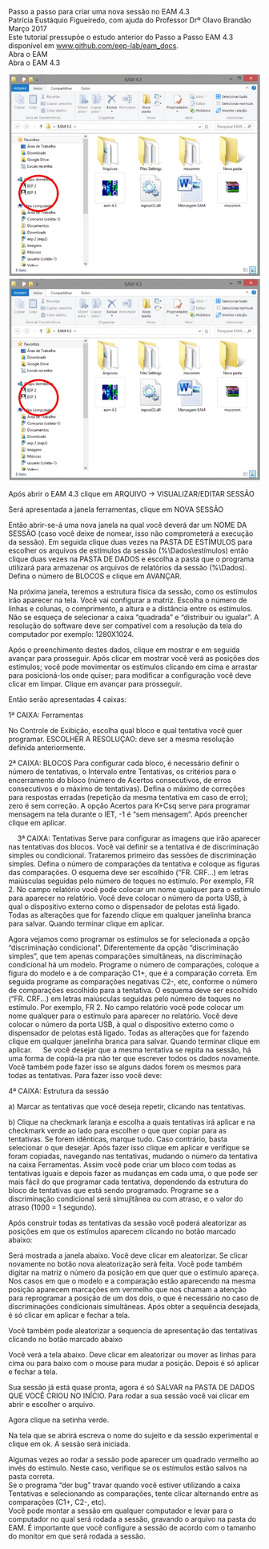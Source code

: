 Passo a passo para criar uma nova sessão no EAM 4.3   
Patrícia Eustáquio Figueiredo, com ajuda do Professor Drº Olavo Brandão   
Março 2017   
Este tutorial pressupõe o estudo anterior do Passo a Passo EAM 4.3 disponível em www.github.com/eep-lab/eam_docs.   
Abra o EAM   
Abra o EAM 4.3   

![Figura 1](Figura_01.jpg)
![Figura 1](Figura_01.jpg)

Após abrir o EAM 4.3 clique em ARQUIVO -> VISUALIZAR/EDITAR SESSÃO

Será apresentada a janela ferramentas, clique em NOVA SESSÃO

Então abrir-se-á uma nova janela na qual você deverá dar um NOME DA SESSÃO (caso você deixe de nomear, isso não comprometerá a execução da sessão). Em seguida clique duas vezes na PASTA DE ESTÍMULOS para escolher os arquivos de estímulos da sessão (%\Dados\estímulos) então clique duas vezes na PASTA DE DADOS e escolha a pasta que o programa utilizará para armazenar os arquivos de relatórios da sessão (%\Dados\). Defina o número de BLOCOS e clique em AVANÇAR.

Na próxima janela, teremos a estrutura física da sessão, como os estímulos irão aparecer na tela. Você vai configurar a matriz. Escolha o número de linhas e colunas, o comprimento, a altura e a distância entre os estímulos. Não se esqueça de selecionar a caixa “quadrada” e “distribuir ou igualar”.
A resolução do software deve ser compatível com a resolução da tela do computador por exemplo: 1280X1024.

Após o preenchimento destes dados, clique em mostrar e em seguida avançar para prosseguir. Após clicar em mostrar você verá as posições dos estímulos; você pode movimentar os estímulos clicando em cima e arrastar para posicioná-los onde quiser; para modificar a configuração você deve clicar em limpar. Clique em avançar para prosseguir.

Então serão apresentadas 4 caixas:
 
1ª CAIXA: Ferramentas

No Controle de Exibição, escolha qual bloco e qual tentativa você quer programar.
ESCOLHER A RESOLUÇAO: deve ser a mesma resolução definida anteriormente.


2ª CAIXA: BLOCOS 
Para configurar cada bloco, é necessário definir o número de tentativas, o Intervalo entre Tentativas, os critérios para o encerramento do bloco (número de Acertos consecutivos, de erros consecutivos e o máximo de tentativas). Defina o máximo de correções para respostas erradas  (repetição da mesma tentativa em caso de erro); zero é sem correção. A opção Acertos para K+Csq serve para programar mensagem na tela durante o IET, -1 é “sem mensagem”. Após preencher clique em aplicar.

 
3ª CAIXA: Tentativas
Serve para configurar as imagens que irão aparecer nas tentativas dos blocos. Você vai definir se a tentativa é de discriminação simples ou condicional. Trataremos primeiro das sessões de discriminação simples. Defina o número de comparações da tentativa e coloque as figuras das comparações. O esquema deve ser escolhido (“FR. CRF...) em letras maiúsculas seguidas pelo número de toques no estímulo. Por exemplo, FR 2. No campo relatório você pode colocar um nome qualquer para o estímulo para aparecer no relatório. Você deve colocar o número da porta USB, à qual o dispositivo externo como o dispensador de pelotas está ligado. Todas as alterações que for fazendo clique em qualquer janelinha branca para salvar. Quando terminar clique em aplicar.



Agora vejamos como programar os estímulos se for selecionada a opção “discriminação condicional”. Diferentemente da opção “discriminação simples”, que tem apenas comparações simultâneas, na discriminação condicional há um modelo. Programe o número de comparações, coloque a figura do modelo e a de comparação C1+, que é a comparação correta. Em seguida programe as comparações negativas C2-, etc, conforme o número de comparações escolhido para a tentativa. O esquema deve ser escolhido (“FR. CRF...) em letras maiúsculas seguidas pelo número de toques no estímulo. Por exemplo, FR 2. No campo relatório você pode colocar um nome qualquer para o estímulo para aparecer no relatório. Você deve colocar o número da porta USB, à qual o dispositivo externo como o dispensador de pelotas está ligado. Todas as alterações que for fazendo clique em qualquer janelinha branca para salvar. Quando terminar clique em aplicar.
 
Se você desejar que a mesma tentativa se repita na sessão, há uma forma de copiá-la pra não ter que escrever todos os dados novamente. Você também pode fazer isso se alguns dados forem os mesmos para todas as tentativas. Para fazer isso você deve:

4ª CAIXA: Estrutura da sessão

a) Marcar as tentativas que você deseja repetir, clicando nas tentativas.


b) Clique na checkmark laranja e escolha a quais tentativas irá aplicar e na checkmark verde ao lado para escolher o que quer copiar para as tentativas. Se forem idênticas, marque tudo. Caso contrário, basta selecionar o que desejar. Após fazer isso clique em aplicar e verifique se foram copiadas, navegando nas tentativas, mudando o número da tentativa na caixa Ferramentas. Assim você pode criar um bloco com todas as tentativas iguais e depois fazer as mudanças em cada uma, o que pode ser mais fácil do que programar cada tentativa, dependendo da estrutura do bloco de tentativas que está sendo programado. Programe se a discriminação condicional será simujltânea ou com atraso, e o valor do atraso (1000 = 1 segundo).

Após construir todas as tentativas da sessão você poderá aleatorizar as posições em que os estímulos aparecem clicando no botão marcado abaixo:

Será mostrada a janela abaixo. Você deve clicar em aleatorizar. Se clicar novamente no botão nova aleatorização será feita. Você pode também digitar na matriz o número da posição em que quer que o estímulo apareça. Nos casos em que o modelo e a comparação estão aparecendo na mesma posição aparecem marcações em vermelho que nos chamam a atenção para reprogramar a posição de um dos dois, o que é necessário no caso de discriminações condicionais simultâneas. Após obter a sequência desejada, é só clicar em aplicar e fechar a tela.   

Você também pode aleatorizar a sequencia de apresentação das tentativas clicando no botão marcado abaixo

Você verá a tela abaixo. Deve clicar em aleatorizar ou mover as linhas para cima ou para baixo com o mouse para mudar a posição. Depois é só aplicar e fechar a tela.


Sua sessão já está quase pronta, agora é só SALVAR na PASTA DE DADOS QUE VOCÊ CRIOU NO INÍCIO.
Para rodar a sua sessão você vai clicar em abrir e escolher o arquivo.

Agora clique na setinha verde.

Na tela que se abrirá escreva o nome do sujeito e da sessão experimental e clique em ok. A sessão será iniciada.


Algumas vezes ao rodar a sessão pode aparecer um quadrado vermelho ao invés do estímulo. Neste caso, verifique se os estímulos estão salvos na pasta correta.   
Se o programa “der bug” travar quando você estiver utilizando a caixa Tentativas e selecionando as comparações, tente clicar alternando entre as comparações (C1+, C2-, etc).   
Você pode montar a sessão em qualquer computador e levar para o computador no qual será rodada a sessão, gravando o arquivo na pasta do EAM. É importante que você configure a sessão de acordo com o tamanho do monitor em que será rodada a sessão.   
